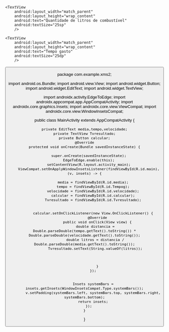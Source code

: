 <?xml version="1.0" encoding="utf-8"?>
<LinearLayout
    xmlns:android="http://schemas.android.com/apk/res/android"
    xmlns:app="http://schemas.android.com/apk/res-auto"
    xmlns:tools="http://schemas.android.com/tools"
    android:id="@+id/main"
    android:layout_width="match_parent"
    android:layout_height="match_parent"
    tools:context=".MainActivity"
    android:orientation="vertical"
    >

    <TextView
        android:layout_width="match_parent"
        android:layout_height="wrap_content"
        android:text="Quantidade de litros de combustível"
        android:textSize="25sp"
        />

    <TextView
        android:layout_width="match_parent"
        android:layout_height="wrap_content"
        android:text="Tempo gasto"
        android:textSize="25dp"
        />
   <EditText
       android:layout_width="match_parent"
       android:layout_height="wrap_content"
       android:id="@+id/Tempog"
       />
    <TextView
        android:layout_width="match_parent"
        android:layout_height="wrap_content"
        android:text="Velocidade media"
        android:textSize="25dp"
        />
    <EditText
        android:layout_width="match_parent"
        android:layout_height="wrap_content"
        android:id="@+id/velocidade"
        />
    <TextView
        android:layout_width="match_parent"
        android:layout_height="wrap_content"
        android:text="media"
        android:textSize="25dp"
        />
    <EditText
        android:layout_width="match_parent"
        android:layout_height="wrap_content"
        android:id="@+id/media"
        />
    <Button
        android:id="@+id/calcular"
        android:layout_width="359dp"
        android:layout_height="106dp"
        android:text="Calcular"
        android:textSize="25dp"/>
    <TextView
        android:layout_width="wrap_content"
        android:layout_height="wrap_content"
       android:id="@+id/Tvresultado"
        />

</LinearLayout>



package com.example.xms2;

import android.os.Bundle;
import android.view.View;
import android.widget.Button;
import android.widget.EditText;
import android.widget.TextView;

import androidx.activity.EdgeToEdge;
import androidx.appcompat.app.AppCompatActivity;
import androidx.core.graphics.Insets;
import androidx.core.view.ViewCompat;
import androidx.core.view.WindowInsetsCompat;

public class MainActivity extends AppCompatActivity {

    private EditText media,tempo,velocidade;
    private TextView Tvresultado;
    private Button calcular;
    @Override
    protected void onCreate(Bundle savedInstanceState) {

        super.onCreate(savedInstanceState);
        EdgeToEdge.enable(this);
        setContentView(R.layout.activity_main);
        ViewCompat.setOnApplyWindowInsetsListener(findViewById(R.id.main), (v, insets) -> {

            media = findViewById(R.id.media);
            tempo = findViewById(R.id.Tempog);
            velocidade = findViewById(R.id.velocidade);
            calcular = findViewById(R.id.calcular);
            Tvresultado = findViewById(R.id.Tvresultado);


            calcular.setOnClickListener(new View.OnClickListener() {
                @Override
                public void onClick(View view) {
              double distancia = Double.parseDouble(tempo.getText().toString()) * Double.parseDouble(velocidade.getText().toString());
              double litros = distancia / Double.parseDouble(media.getText().toString());
              Tvresultado.setText(String.valueOf(litros));



                }
            });


            Insets systemBars = insets.getInsets(WindowInsetsCompat.Type.systemBars());
            v.setPadding(systemBars.left, systemBars.top, systemBars.right, systemBars.bottom);
            return insets;
        });
    }
}
